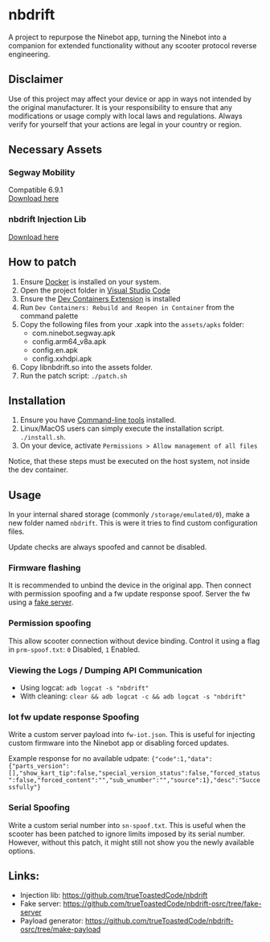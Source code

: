 # nbdrift
A project to repurpose the Ninebot app, turning the Ninebot into a companion for extended functionality without any scooter protocol reverse engineering.
## Disclaimer
Use of this project may affect your device or app in ways not intended by the original manufacturer. It is your responsibility to ensure that any modifications or usage comply with local laws and regulations. Always verify for yourself that your actions are legal in your country or region.
## Necessary Assets
### Segway Mobility
Compatible 6.9.1<br>
[Download here](https://apkpure.com/segway-ninebot/com.ninebot.segway/download/6.9.1)
### nbdrift Injection Lib
[Download here](https://drive.google.com/drive/folders/1lKpRhx2mWYWAiIoIEPyJkhB75iPiTszy?usp=drive_link)
## How to patch
1. Ensure [Docker](https://www.docker.com/) is installed on your system.
2. Open the project folder in [Visual Studio Code](https://code.visualstudio.com/)
3. Ensure the [Dev Containers Extension](https://marketplace.visualstudio.com/items?itemName=ms-vscode-remote.remote-containers) is installed
4. Run `Dev Containers: Rebuild and Reopen in Container` from the command palette
5. Copy the following files from your .xapk into the `assets/apks` folder:
   - com.ninebot.segway.apk
   - config.arm64_v8a.apk
   - config.en.apk
   - config.xxhdpi.apk
6. Copy libnbdrift.so into the assets folder.
7. Run the patch script: `./patch.sh`
## Installation
1. Ensure you have [Command-line tools](https://developer.android.com/tools) installed.
2. Linux/MacOS users can simply execute the installation script. `./install.sh`.
3. On your device, activate `Permissions > Allow management of all files`

Notice, that these steps must be executed on the host system, not inside the dev container.
## Usage
In your internal shared storage (commonly `/storage/emulated/0`), make a new folder named `nbdrift`. This is were it tries to find custom configuration files.

Update checks are always spoofed and cannot be disabled.

### Firmware flashing
It is recommended to unbind the device in the original app. Then connect with permission spoofing and a fw update response spoof. Server the fw using a [fake server](https://github.com/trueToastedCode/nbdrift-osrc/tree/fake-server).

### Permission spoofing
This allow scooter connection without device binding. Control it using a flag in `prm-spoof.txt`: `0` Disabled, `1` Enabled.

### Viewing the Logs / Dumping API Communication
- Using logcat: `adb logcat -s "nbdrift"`
- With cleaning: `clear && adb logcat -c && adb logcat -s "nbdrift"`

### Iot fw update response Spoofing
Write a custom server payload into `fw-iot.json`. This is useful for injecting custom firmware into the Ninebot app or disabling forced updates.

Example response for no available udpate:
`{"code":1,"data":{"parts_version":[],"show_kart_tip":false,"special_version_status":false,"forced_status":false,"forced_content":"","sub_wnumber":"","source":1},"desc":"Successfully"}`
### Serial Spoofing
Write a custom serial number into `sn-spoof.txt`. This is useful when the scooter has been patched to ignore limits imposed by its serial number. However, without this patch, it might still not show you the newly available options.
## Links:
- Injection lib: https://github.com/trueToastedCode/nbdrift
- Fake server: https://github.com/trueToastedCode/nbdrift-osrc/tree/fake-server
- Payload generator: https://github.com/trueToastedCode/nbdrift-osrc/tree/make-payload
